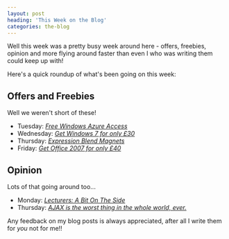 ```yaml
---
layout: post
heading: 'This Week on the Blog'
categories: the-blog
---
```


Well this week was a pretty busy week around here - offers, freebies, opinion and more flying around faster than even I who was writing them could keep up with!

Here's a quick roundup of what's been going on this week:

## Offers and Freebies

Well we weren't short of these!

*  Tuesday: *[Free Windows Azure Access](/842)*
* Wednesday: *[Get Windows 7 for only £30](/591)*
* Thursday: *[Expression Blend Magnets](/905)*
* Friday: *[Get Office 2007 for only £40](/588)*

## Opinion

Lots of that going around too...

*  Monday: *[Lecturers: A Bit On The Side](/729)*
* Thursday: *[AJAX is the worst thing in the whole world, ever.](/715)*

Any feedback on my blog posts is always appreciated, after all I write them for *you* not for me!!
